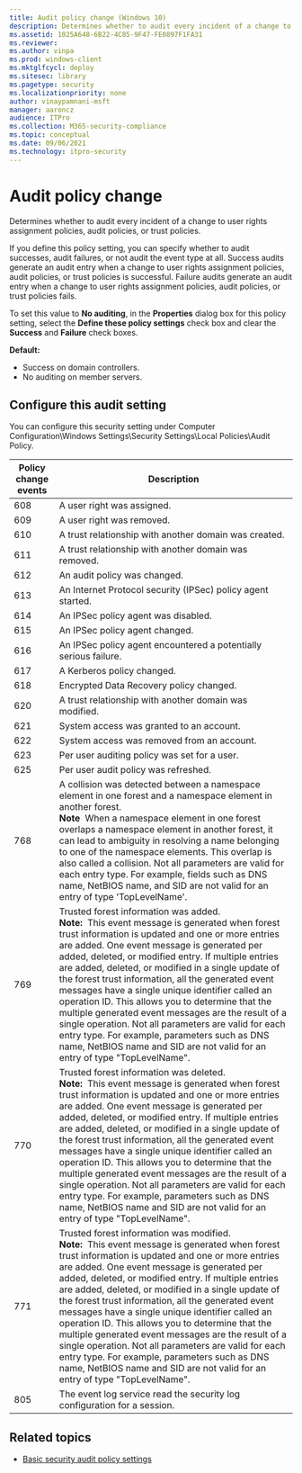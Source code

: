```yaml
---
title: Audit policy change (Windows 10)
description: Determines whether to audit every incident of a change to user rights assignment policies, audit policies, or trust policies.
ms.assetid: 1025A648-6B22-4C85-9F47-FE0897F1FA31
ms.reviewer: 
ms.author: vinpa
ms.prod: windows-client
ms.mktglfcycl: deploy
ms.sitesec: library
ms.pagetype: security
ms.localizationpriority: none
author: vinaypamnani-msft
manager: aaroncz
audience: ITPro
ms.collection: M365-security-compliance
ms.topic: conceptual
ms.date: 09/06/2021
ms.technology: itpro-security
---
```


# Audit policy change


Determines whether to audit every incident of a change to user rights assignment policies, audit policies, or trust policies.

If you define this policy setting, you can specify whether to audit successes, audit failures, or not audit the event type at all. Success audits generate an audit entry when a change to user rights assignment policies, audit policies, or trust policies is successful. Failure audits generate an audit entry when a change to user rights assignment policies, audit policies, or trust policies fails.

To set this value to **No auditing**, in the **Properties** dialog box for this policy setting, select the **Define these policy settings** check box and clear the **Success** and **Failure** check boxes.

**Default:**

-   Success on domain controllers.
-   No auditing on member servers.

## Configure this audit setting

You can configure this security setting under Computer Configuration\\Windows Settings\\Security Settings\\Local Policies\\Audit Policy.

| Policy change events | Description |
| - | - |
| 608 | A user right was assigned.| 
| 609 | A user right was removed. |
| 610 | A trust relationship with another domain was created.| 
| 611 | A trust relationship with another domain was removed.| 
| 612 | An audit policy was changed.| 
| 613 | An Internet Protocol security (IPSec) policy agent started.| 
| 614 | An IPSec policy agent was disabled. |
| 615 | An IPSec policy agent changed. |
| 616 | An IPSec policy agent encountered a potentially serious failure.| 
| 617 | A Kerberos policy changed. |
| 618 | Encrypted Data Recovery policy changed.| 
| 620 | A trust relationship with another domain was modified.| 
| 621 | System access was granted to an account. |
| 622 | System access was removed from an account.| 
| 623 | Per user auditing policy was set for a user.| 
| 625 | Per user audit policy was refreshed. |
| 768 | A collision was detected between a namespace element in one forest and a namespace element in another forest.<br>**Note**  When a namespace element in one forest overlaps a namespace element in another forest, it can lead to ambiguity in resolving a name belonging to one of the namespace elements. This overlap is also called a collision. Not all parameters are valid for each entry type. For example, fields such as DNS name, NetBIOS name, and SID are not valid for an entry of type 'TopLevelName'.|
| 769 | Trusted forest information was added.<br>**Note:**  This event message is generated when forest trust information is updated and one or more entries are added. One event message is generated per added, deleted, or modified entry. If multiple entries are added, deleted, or modified in a single update of the forest trust information, all the generated event messages have a single unique identifier called an operation ID. This allows you to determine that the multiple generated event messages are the result of a single operation. Not all parameters are valid for each entry type. For example, parameters such as DNS name, NetBIOS name and SID are not valid for an entry of type &quot;TopLevelName&quot;.|
| 770 | Trusted forest information was deleted.<br>**Note:**  This event message is generated when forest trust information is updated and one or more entries are added. One event message is generated per added, deleted, or modified entry. If multiple entries are added, deleted, or modified in a single update of the forest trust information, all the generated event messages have a single unique identifier called an operation ID. This allows you to determine that the multiple generated event messages are the result of a single operation. Not all parameters are valid for each entry type. For example, parameters such as DNS name, NetBIOS name and SID are not valid for an entry of type &quot;TopLevelName&quot;.|
| 771 | Trusted forest information was modified.<br>**Note:**  This event message is generated when forest trust information is updated and one or more entries are added. One event message is generated per added, deleted, or modified entry. If multiple entries are added, deleted, or modified in a single update of the forest trust information, all the generated event messages have a single unique identifier called an operation ID. This allows you to determine that the multiple generated event messages are the result of a single operation. Not all parameters are valid for each entry type. For example, parameters such as DNS name, NetBIOS name and SID are not valid for an entry of type &quot;TopLevelName&quot;.|
| 805 | The event log service read the security log configuration for a session. 
 
## Related topics

- [Basic security audit policy settings](basic-security-audit-policy-settings.md)
 
 
